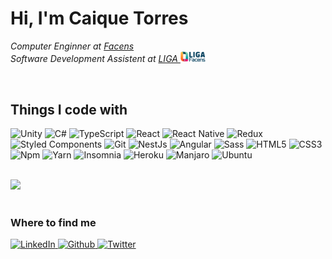 <h1>Hi, I'm Caique Torres</h1>

<p>
    <em>Computer Enginner at <a href="https://facens.br">Facens</a>
        </br>
        Software Development Assistent at <a href="https://liga.facens.br/">
            LIGA
            <img src="./logo.png" width="40">
        </a>
    </em>
</p>

</br>

<h2>Things I code with</h2>
<p>
    <img alt="Unity" src="https://img.shields.io/badge/-Unity-black?style=flat-square&logo=unity&logoColor=white" />
    <img alt="C#" src="https://img.shields.io/badge/-CSharp-280068?style=flat-square&logo=c-sharp&logoColor=white" />
    <img alt="TypeScript" src="https://img.shields.io/badge/-TypeScript-007ACC?style=flat-square&logo=typescript&logoColor=white" />
    <img alt="React" src="https://img.shields.io/badge/-React-45b8d8?style=flat-square&logo=react&logoColor=white" />
    <img alt="React Native" src="https://img.shields.io/badge/-React Native-45b8d8?style=flat-square&logo=react&logoColor=white" />
    <img alt="Redux" src="https://img.shields.io/badge/-Redux-764ABC?style=flat-square&logo=redux&logoColor=white" />
    <img alt="Styled Components" src="https://img.shields.io/badge/-Styled_Components-db7092?style=flat-square&logo=styled-components&logoColor=white" />
    <img alt="Git" src="https://img.shields.io/badge/-Git-F05032?style=flat-square&logo=git&logoColor=white" />
    <img alt="NestJs" src="https://img.shields.io/badge/-Nestjs-ea2845?style=flat-square&logo=nestjs&logoColor=white" />
    <img alt="Angular" src="https://img.shields.io/badge/-Angular-DD0031?style=flat-square&logo=angular&logoColor=white" />
    <img alt="Sass" src="https://img.shields.io/badge/-Sass-CC6699?style=flat-square&logo=sass&logoColor=white" />
    <img alt="HTML5" src="https://img.shields.io/badge/-HTML5-E34F26?style=flat-square&logo=html5&logoColor=white" />
    <img alt="CSS3" src="https://img.shields.io/badge/-CSS3-1572B6?style=flat-square&logo=css3&logoColor=white" />
    <img alt="Npm" src="https://img.shields.io/badge/-NPM-CB3837?style=flat-square&logo=npm&logoColor=white" />
    <img alt="Yarn" src="https://img.shields.io/badge/-YARN-2C8EBB?style=flat-square&logo=yarn&logoColor=white" />
    <img alt="Insomnia" src="https://img.shields.io/badge/-Insomnia-5849BE?style=flat-square&logo=insomnia&logoColor=white" />
    <img alt="Heroku" src="https://img.shields.io/badge/-Heroku-430098?style=flat-square&logo=heroku&logoColor=white" />
    <img alt="Manjaro" src="https://img.shields.io/badge/-Manjaro-35BF5C?style=flat-square&logo=manjaro&logoColor=white" />
    <img alt="Ubuntu" src="https://img.shields.io/badge/-Ubuntu-E95420?style=flat-square&logo=ubuntu&logoColor=white" />
</p>

</br>

<img width="400" src="https://github-readme-stats.vercel.app/api/top-langs?username=caiquetorres&langs_count=6&theme=dark&layout=compact" />

</br>
</br>

<h3>Where to find me</h3>
<p>
    <a href="https://www.linkedin.com/in/caique-torres-3532401b1" target="_blank">
        <img alt="LinkedIn" src="https://img.shields.io/badge/linkedin-%230077B5.svg?&style=for-the-badge&logo=linkedin&logoColor=white" />
    </a>
    <a href="https://github.com/caiquetorres" target="_blank">
        <img alt="Github" src="https://img.shields.io/badge/GitHub-%2312100E.svg?&style=for-the-badge&logo=Github&logoColor=white" />
    </a>
    <a href="https://twitter.com/caiquetorres28" target="_blank">
        <img alt="Twitter" src="https://img.shields.io/badge/twitter-%231DA1F2.svg?&style=for-the-badge&logo=twitter&logoColor=white" />
    </a>
</p>
